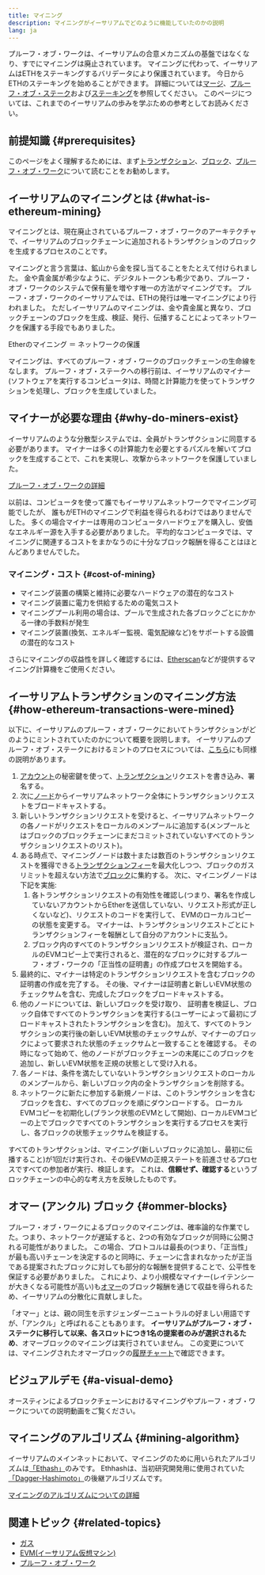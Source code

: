 ```yaml
---
title: マイニング
description: マイニングがイーサリアムでどのように機能していたのかの説明
lang: ja
---
```


<InfoBanner emoji=":wave:">
プルーフ・オブ・ワークは、イーサリアムの合意メカニズムの基盤ではなくなり、すでにマイニングは廃止されています。 マイニングに代わって、イーサリアムはETHをステーキングするバリデータにより保護されています。 今日からETHのステーキングを始めることができます。 詳細については<a href='/roadmap/merge/'>マージ</a>、<a href='/developers/docs/consensus-mechanisms/pos/'>プルーフ・オブ・ステーク</a>および<a href='/staking/'>ステーキング</a>を参照してください。 このページについては、これまでのイーサリアムの歩みを学ぶための参考としてお読みください。
</InfoBanner>

## 前提知識 {#prerequisites}

このページをよく理解するためには、まず[トランザクション](/developers/docs/transactions/)、[ブロック](/developers/docs/blocks/)、[プルーフ・オブ・ワーク](/developers/docs/consensus-mechanisms/pow/)について読むことをお勧めします。

## イーサリアムのマイニングとは {#what-is-ethereum-mining}

マイニングとは、現在廃止されているプルーフ・オブ・ワークのアーキテクチャで、イーサリアムのブロックチェーンに追加されるトランザクションのブロックを生成するプロセスのことです。

マイニングと言う言葉は、鉱山から金を探し当てることをたとえて付けられました。 金や貴金属が希少なように、デジタルトークンも希少であり、プルーフ・オブ・ワークのシステムで保有量を増やす唯一の方法がマイニングです。 プルーフ・オブ・ワークのイーサリアムでは、ETHの発行は唯一マイニングにより行われました。 ただしイーサリアムのマイニングは、金や貴金属と異なり、ブロックチェーンのブロックを生成、検証、発行、伝播することによってネットワークを保護する手段でもありました。

Etherのマイニング ＝ ネットワークの保護

マイニングは、すべてのプルーフ・オブ・ワークのブロックチェーンの生命線をなします。 プルーフ・オブ・ステークへの移行前は、イーサリアムのマイナー (ソフトウェアを実行するコンピュータ)は、時間と計算能力を使ってトランザクションを処理し、ブロックを生成していました。

## マイナーが必要な理由 {#why-do-miners-exist}

イーサリアムのような分散型システムでは、全員がトランザクションに同意する必要があります。 マイナーは多くの計算能力を必要とするパズルを解いてブロックを生成することで、これを実現し、攻撃からネットワークを保護していました。

[プルーフ・オブ・ワークの詳細](/developers/docs/consensus-mechanisms/pow/)

以前は、コンピュータを使って誰でもイーサリアムネットワークでマイニング可能でしたが、 誰もがETHのマイニングで利益を得られるわけではありませんでした。 多くの場合マイナーは専用のコンピュータハードウェアを購入し、安価なエネルギー源を入手する必要がありました。 平均的なコンピュータでは、マイニングに関連するコストをまかなうのに十分なブロック報酬を得ることはほとんどありませんでした。

### マイニング・コスト {#cost-of-mining}

- マイニング装置の構築と維持に必要なハードウェアの潜在的なコスト
- マイニング装置に電力を供給するための電気コスト
- マイニングプール利用の場合は、プールで生成された各ブロックごとにかかる一律の手数料が発生
- マイニング装置(換気、エネルギー監視、電気配線など)をサポートする設備の潜在的なコスト

さらにマイニングの収益性を詳しく確認するには、[Etherscan](https://etherscan.io/ether-mining-calculator)などが提供するマイニング計算機をご使用ください。

## イーサリアムトランザクションのマイニング方法 {#how-ethereum-transactions-were-mined}

以下に、イーサリアムのプルーフ・オブ・ワークにおいてトランザクションがどのようにミントされていたのかについて概要を説明します。 イーサリアムのプルーフ・オブ・ステークにおけるミントのプロセスについては、[こちら](/developers/docs/consensus-mechanisms/pos/#transaction-execution-ethereum-pos)にも同様の説明があります。

1. [アカウント](/developers/docs/accounts/)の秘密鍵を使って、[トランザクション](/developers/docs/transactions/)リクエストを書き込み、署名する。
2. 次に[ノード](/developers/docs/nodes-and-clients/)からイーサリアムネットワーク全体にトランザクションリクエストをブロードキャストする。
3. 新しいトランザクションリクエストを受けると、イーサリアムネットワークの各ノードがリクエストをローカルのメンプールに追加する(メンプールとはブロックのブロックチェーンにまだコミットされていないすべてのトランザクションリクエストのリスト)。
4. ある時点で、マイニングノードは数十または数百のトランザクションリクエストを獲得できる[トランザクションフィー](/developers/docs/gas/)を最大化しつつ、ブロックのガスリミットを超えない方法で[ブロック](/developers/docs/blocks/)に集約する。 次に、マイニングノードは下記を実施:
   1. 各トランザクションリクエストの有効性を確認し(つまり、署名を作成していないアカウントからEtherを送信していない、リクエスト形式が正しくないなど)、リクエストのコードを実行して、 EVMのローカルコピーの状態を変更する。 マイナーは、トランザクションリクエストごとにトランザクションフィーを報酬として自分のアカウントに支払う。
   2. ブロック内のすべてのトランザクションリクエストが検証され、ローカルのEVMコピー上で実行されると、潜在的なブロックに対するプルーフ・オブ・ワークの「正当性の証明書」の作成プロセスを開始する。
5. 最終的に、マイナーは特定のトランザクションリクエストを含むブロックの証明書の作成を完了する。 その後、マイナーは証明書と新しいEVM状態のチェックサムを含む、完成したブロックをブロードキャストする。
6. 他のノードについては、新しいブロックを受け取り、 証明書を検証し、ブロック自体ですべてのトランザクションを実行する(ユーザーによって最初にブロードキャストされたトランザクションを含む)。 加えて、すべてのトランザクションの実行後の新しいEVM状態のチェックサムが、マイナーのブロックによって要求された状態のチェックサムと一致することを確認する。 その時になって始めて、他のノードがブロックチェーンの末尾にこのブロックを追加し、新しいEVM状態を正規の状態として受け入れる。
7. 各ノードは、条件を満たしていないトランザクションリクエストのローカルのメンプールから、新しいブロック内の全トランザクションを削除する。
8. ネットワークに新たに参加する新規ノードは、このトランザクションを含むブロックを含む、すべてのブロックを順にダウンロードする。 ローカルEVMコピーを初期化し(ブランク状態のEVMとして開始)、ローカルEVMコピーの上でブロックですべてのトランザクションを実行するプロセスを実行し、各ブロックの状態チェックサムを検証する。

すべてのトランザクションは、マイニング(新しいブロックに追加し、最初に伝播すること)が1回だけ実行され、その後EVMの正規ステートを前進させるプロセスですべての参加者が実行、検証します。 これは、**信頼せず、確認する**というブロックチェーンの中心的な考え方を反映したものです。

## オマー (アンクル) ブロック {#ommer-blocks}

プルーフ・オブ・ワークによるブロックのマイニングは、確率論的な作業でした。つまり、ネットワークが遅延すると、2つの有効なブロックが同時に公開される可能性がありました。 この場合、プロトコルは最長の(つまり、「正当性」が最も高い)チェーンを決定するのと同時に、チェーンに含まれなかったが正当である提案されたブロックに対しても部分的な報酬を提供することで、公平性を保証する必要がありました。 これにより、より小規模なマイナー(レイテンシーが大きくなる可能性が高い)も[オマー](/glossary/#ommer)のブロック報酬を通じて収益を得られるため、イーサリアムの分散化に貢献しました。

「オマー」とは、親の同生を示すジェンダーニュートラルの好ましい用語ですが、「アンクル」と呼ばれることもあります。 **イーサリアムがプルーフ・オブ・ステークに移行して以来、各スロットにつき1名の提案者のみが選択されるため**、オマーブロックのマイニングは実行されていません。 この変更については、マイニングされたオマーブロックの[履歴チャート](https://ycharts.com/indicators/ethereum_uncle_rate)で確認できます。

## ビジュアルデモ {#a-visual-demo}

オースティンによるブロックチェーンにおけるマイニングやプルーフ・オブ・ワークについての説明動画をご覧ください。

<YouTube id="zcX7OJ-L8XQ" />

## マイニングのアルゴリズム {#mining-algorithm}

イーサリアムのメインネットにおいて、マイニングのために用いられたアルゴリズムは[「Ethash」](/developers/docs/consensus-mechanisms/pow/mining-algorithms/ethash/)のみです。 Ethhashは、当初研究開発用に使用されていた[「Dagger-Hashimoto」](/developers/docs/consensus-mechanisms/pow/mining-algorithms/dagger-hashimoto/)の後継アルゴリズムです。

[マイニングのアルゴリズムについての詳細](/developers/docs/consensus-mechanisms/pow/mining-algorithms/)

## 関連トピック {#related-topics}

- [ガス](/developers/docs/gas/)
- [EVM(イーサリアム仮想マシン)](/developers/docs/evm/)
- [プルーフ・オブ・ワーク](/developers/docs/consensus-mechanisms/pow/)
